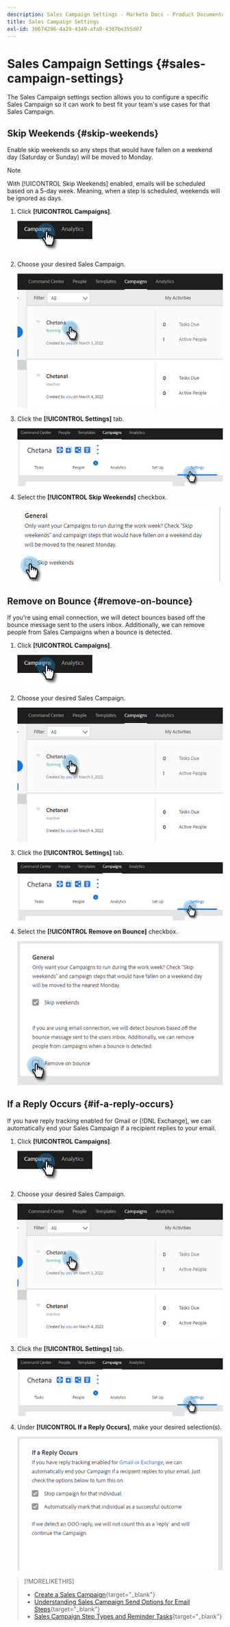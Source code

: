 ```yaml
---
description: Sales Campaign Settings - Marketo Docs - Product Documentation
title: Sales Campaign Settings
exl-id: 30674296-4a29-4349-afa8-4307be355d07
---
```

# Sales Campaign Settings {#sales-campaign-settings}

The Sales Campaign settings section allows you to configure a specific Sales Campaign so it can work to best fit your team's use cases for that Sales Campaign.

## Skip Weekends {#skip-weekends}

Enable skip weekends so any steps that would have fallen on a weekend day (Saturday or Sunday) will be moved to Monday.

>[!NOTE]
>
>With [!UICONTROL Skip Weekends] enabled, emails will be scheduled based on a 5-day week. Meaning, when a step is scheduled, weekends will be ignored as days.

1. Click **[!UICONTROL Campaigns]**.

   ![](assets/sales-campaign-settings-1.png)

1. Choose your desired Sales Campaign.

   ![](assets/sales-campaign-settings-2.png)

1. Click the **[!UICONTROL Settings]** tab.

   ![](assets/sales-campaign-settings-3.png)

1. Select the **[!UICONTROL Skip Weekends]** checkbox.

   ![](assets/sales-campaign-settings-4.png)

## Remove on Bounce {#remove-on-bounce}

If you're using email connection, we will detect bounces based off the bounce message sent to the users inbox. Additionally, we can remove people from Sales Campaigns when a bounce is detected.

1. Click **[!UICONTROL Campaigns]**.

   ![](assets/sales-campaign-settings-5.png)

1. Choose your desired Sales Campaign.

   ![](assets/sales-campaign-settings-6.png)

1. Click the **[!UICONTROL Settings]** tab.

   ![](assets/sales-campaign-settings-7.png)

1. Select the **[!UICONTROL Remove on Bounce]** checkbox.

   ![](assets/sales-campaign-settings-8.png)

## If a Reply Occurs {#if-a-reply-occurs}

If you have reply tracking enabled for Gmail or [!DNL Exchange], we can automatically end your Sales Campaign if a recipient replies to your email.

1. Click **[!UICONTROL Campaigns]**.

   ![](assets/sales-campaign-settings-9.png)

1. Choose your desired Sales Campaign.

   ![](assets/sales-campaign-settings-10.png)

1. Click the **[!UICONTROL Settings]** tab.

   ![](assets/sales-campaign-settings-11.png)

1. Under **[!UICONTROL If a Reply Occurs]**, make your desired selection(s).

   ![](assets/sales-campaign-settings-12.png)

>[!MORELIKETHIS]
>
>* [Create a Sales Campaign](/help/marketo/product-docs/marketo-sales-insight/actions/campaigns/create-a-sales-campaign.md){target="_blank"}
>* [Understanding Sales Campaign Send Options for Email Steps](/help/marketo/product-docs/marketo-sales-insight/actions/campaigns/understanding-sales-campaign-send-options-for-email-steps.md){target="_blank"}
>* [Sales Campaign Step Types and Reminder Tasks](/help/marketo/product-docs/marketo-sales-insight/actions/campaigns/sales-campaign-step-types-and-reminder-tasks.md){target="_blank"}
